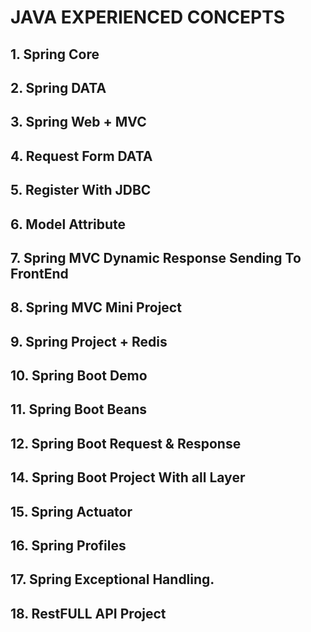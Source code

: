 # JAVA EXPERIENCED CONCEPTS 

##  1. Spring Core 

##  2. Spring DATA

##  3. Spring Web + MVC

##  4. Request Form DATA

##  5. Register With JDBC

##  6. Model Attribute

##  7. Spring MVC Dynamic Response Sending To FrontEnd

##  8. Spring MVC Mini Project

##  9. Spring Project + Redis

##  10. Spring Boot Demo

##  11. Spring Boot Beans

##  12. Spring Boot Request & Response

##  14. Spring Boot Project With all Layer

##  15. Spring Actuator

##  16. Spring Profiles

##  17. Spring Exceptional Handling.

##  18. RestFULL API Project
